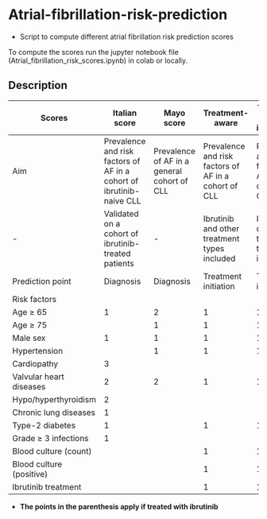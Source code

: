 # Atrial-fibrillation-risk-prediction
- Script to compute different atrial fibrillation risk prediction scores

To compute the scores run the jupyter notebook file (Atrial_fibrillation_risk_scores.ipynb) in colab or locally.

## Description

Scores | Italian score	| Mayo score	| Treatment-aware | Treatment-aware with interaction*
--- |--- | --- | --- | ---
Aim	| Prevalence and risk factors of AF in a cohort of ibrutinib-naive CLL| Prevalence of AF in a general cohort of CLL | Prevalence and risk factors of AF in a cohort of CLL | Prevalence and risk factors of AF in a cohort of CLL
 -| Validated on a cohort of ibrutinib-treated patients | - | Ibrutinib and other treatment types included | Ibrutinib and other treatment types included
Prediction point | Diagnosis | Diagnosis	| Treatment initiation | Treatment initiation
Risk factors | | | |
Age ≥ 65 | 1 | 2 | 1 | 1 (2)
Age ≥ 75 |   | 1 | 1 | 1 (2)
Male sex | 1 | 1 | 1 | 1 (2)
Hypertension |  | 1 | 1 | 1 (2)
Cardiopathy | 3 |  | |
Valvular heart diseases | 2 | 2 | 1 | 1
Hypo/hyperthyroidism | 2 |  |  |
Chronic lung diseases | 1 |  | |
Type-2 diabetes | 1 |  | 1 | 1 (2)
Grade ≥ 3 infections | 1 |  | |
Blood culture (count) | | | 1 | 1 (2)
Blood culture (positive) | | | 1 | 1 (2)
Ibrutinib treatment | | | 1 | 1
* **The points in the parenthesis apply if treated with ibrutinib**

